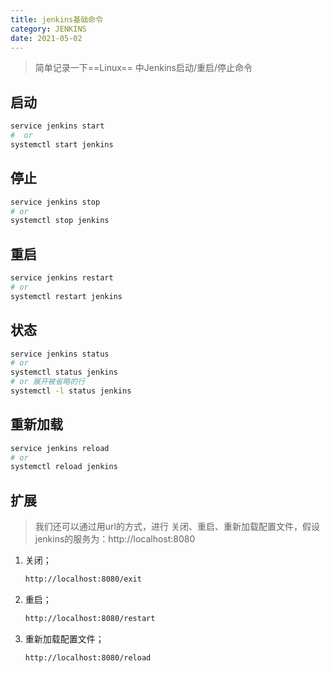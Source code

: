 ```yaml
---
title: jenkins基础命令
category: JENKINS
date: 2021-05-02
---
```


>  简单记录一下==Linux== 中Jenkins启动/重启/停止命令 

## 启动

```bash
service jenkins start
#  or
systemctl start jenkins
```

## 停止

```bash
service jenkins stop
# or
systemctl stop jenkins
```

## 重启

```bash
service jenkins restart
# or
systemctl restart jenkins
```

## 状态

```bash
service jenkins status
# or
systemctl status jenkins
# or 展开被省略的行
systemctl -l status jenkins 
```

## 重新加载

```bash
service jenkins reload
# or
systemctl reload jenkins
```

## 扩展

> 我们还可以通过用url的方式，进行 关闭、重启、重新加载配置文件，假设jenkins的服务为：http://localhost:8080

1. 关闭；

   ```bash
   http://localhost:8080/exit
   ```

2. 重启；

   ```bash
   http://localhost:8080/restart
   ```

3. 重新加载配置文件；

   ```bash
   http://localhost:8080/reload
   ```